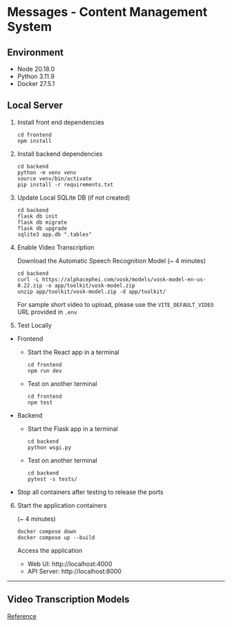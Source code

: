# Messages - Content Management System

## Environment

* Node 20.18.0
* Python 3.11.9
* Docker 27.5.1

## Local Server

1. Install front end dependencies

    ```
    cd frontend
    npm install
    ```

2. Install backend dependencies

    ```
    cd backend
    python -m venv venv
    source venv/bin/activate
    pip install -r requirements.txt
    ```

3. Update Local SQLite DB (if not created)

    ```
    cd backend
    flask db init
    flask db migrate
    flask db upgrade
    sqlite3 app.db ".tables"
    ```

4. Enable Video Transcription

    Download the Automatic Speech Recognition Model (~ 4 minutes)
    ```
    cd backend
    curl -L https://alphacephei.com/vosk/models/vosk-model-en-us-0.22.zip -o app/toolkit/vosk-model.zip
    unzip app/toolkit/vosk-model.zip -d app/toolkit/
    ```

    For sample short video to upload, please use the `VITE_DEFAULT_VIDEO` URL provided in `.env`

5. Test Locally

* Frontend
    * Start the React app in a terminal
        ```
        cd frontend
        npm run dev
        ```
    * Test on another terminal
        ```
        cd frontend
        npm test
        ```

* Backend
    * Start the Flask app in a terminal
        ```
        cd backend
        python wsgi.py
        ```
    * Test on another terminal
        ```
        cd backend
        pytest -s tests/
        ```

* Stop all containers after testing to release the ports

6. Start the application containers

    (~ 4 minutes)
    ```
    docker compose down
    docker compose up --build
    ```

    Access the application

    * Web UI: http://localhost:4000
    * API Server: http://localhost:8000

---

## Video Transcription Models

[Reference](backend/app/toolkit/readme.md)
